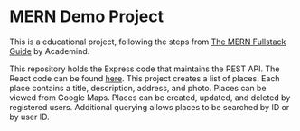 # MERN Demo Project
This is a educational project, following the steps from [The MERN Fullstack Guide](https://www.udemy.com/course/react-nodejs-express-mongodb-the-mern-fullstack-guide/) by Academind.

This repository holds the Express code that maintains the REST API. The React code can be found [here](https://github.com/SheriffSoco/mern-demo). This project creates a list of places. Each place contains a title, description, address, and photo. Places can be viewed from Google Maps. Places can be created, updated, and deleted by registered users. Additional querying allows places to be searched by ID or by user ID.
